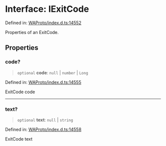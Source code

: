 # Interface: IExitCode

Defined in: [WAProto/index.d.ts:14552](https://github.com/Fokusdotid/bail/blob/fcd0cec6f26de1fb545eb2e03fa5c63fbad99d3d/WAProto/index.d.ts#L14552)

Properties of an ExitCode.

## Properties

### code?

> `optional` **code**: `null` \| `number` \| `Long`

Defined in: [WAProto/index.d.ts:14555](https://github.com/Fokusdotid/bail/blob/fcd0cec6f26de1fb545eb2e03fa5c63fbad99d3d/WAProto/index.d.ts#L14555)

ExitCode code

***

### text?

> `optional` **text**: `null` \| `string`

Defined in: [WAProto/index.d.ts:14558](https://github.com/Fokusdotid/bail/blob/fcd0cec6f26de1fb545eb2e03fa5c63fbad99d3d/WAProto/index.d.ts#L14558)

ExitCode text
